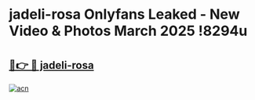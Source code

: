# jadeli-rosa Onlyfans Leaked - New Video & Photos March 2025 !8294u

# <h2><a href="https://1uadzg.iuczelnia.edu.pl?title=jadeli-rosa&ref=8294u">🔗👉 🔴 jadeli-rosa</a></h2>

[![acn](https://github.com/user-attachments/assets/0f9c940e-d8b0-45ae-aac7-cd30a18b3e1c)](https://1uadzg.iuczelnia.edu.pl?title=jadeli-rosa&ref=8294u)

